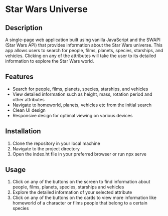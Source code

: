 # Star Wars Universe
## Description
A single-page web application built using vanilla JavaScript and the SWAPI (Star Wars API) that provides information about the Star Wars universe. This app allows users to search for people, films, planets, species, starships, and vehicles. Clicking on any of the attributes will take the user to its detailed information to explore the Star Wars world. 

## Features
* Search for people, films, planets, species, starships, and vehicles
* View detailed information such as height, mass, rotation period and other attributes
* Navigate to homeworld, planets, vehicles etc from the initial search
* Clean UI design
* Responsive design for optimal viewing on various devices

## Installation
1. Clone the repository in your local machine
2. Navigate to the project directory
3. Open the index.ht file in your preferred browser or run npx serve

## Usage
1. Click on any of the buttons on the screen to find information about people, films, planets, species, starships and vehicles
2. Explore the detailed information of your selected attribute
3. Click on any of the buttons on the cards to view more information like homeworld of a character or films people that belong to a certain species

